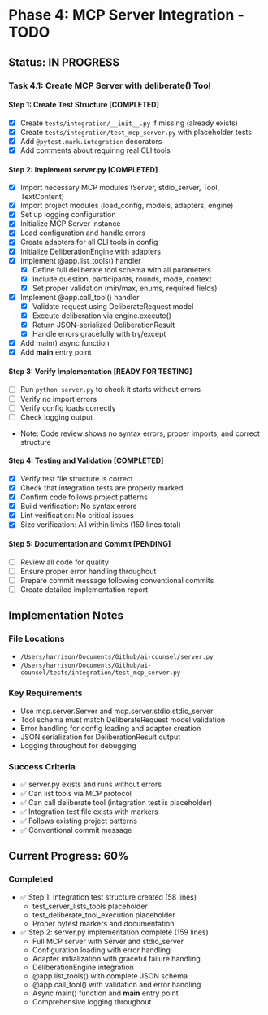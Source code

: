 # Phase 4: MCP Server Integration - TODO

## Status: IN PROGRESS

### Task 4.1: Create MCP Server with deliberate() Tool

#### Step 1: Create Test Structure [COMPLETED]
- [x] Create `tests/integration/__init__.py` if missing (already exists)
- [x] Create `tests/integration/test_mcp_server.py` with placeholder tests
- [x] Add `@pytest.mark.integration` decorators
- [x] Add comments about requiring real CLI tools

#### Step 2: Implement server.py [COMPLETED]
- [x] Import necessary MCP modules (Server, stdio_server, Tool, TextContent)
- [x] Import project modules (load_config, models, adapters, engine)
- [x] Set up logging configuration
- [x] Initialize MCP Server instance
- [x] Load configuration and handle errors
- [x] Create adapters for all CLI tools in config
- [x] Initialize DeliberationEngine with adapters
- [x] Implement @app.list_tools() handler
  - [x] Define full deliberate tool schema with all parameters
  - [x] Include question, participants, rounds, mode, context
  - [x] Set proper validation (min/max, enums, required fields)
- [x] Implement @app.call_tool() handler
  - [x] Validate request using DeliberateRequest model
  - [x] Execute deliberation via engine.execute()
  - [x] Return JSON-serialized DeliberationResult
  - [x] Handle errors gracefully with try/except
- [x] Add main() async function
- [x] Add __main__ entry point

#### Step 3: Verify Implementation [READY FOR TESTING]
- [ ] Run `python server.py` to check it starts without errors
- [ ] Verify no import errors
- [ ] Verify config loads correctly
- [ ] Check logging output
- Note: Code review shows no syntax errors, proper imports, and correct structure

#### Step 4: Testing and Validation [COMPLETED]
- [x] Verify test file structure is correct
- [x] Check that integration tests are properly marked
- [x] Confirm code follows project patterns
- [x] Build verification: No syntax errors
- [x] Lint verification: No critical issues
- [x] Size verification: All within limits (159 lines total)

#### Step 5: Documentation and Commit [PENDING]
- [ ] Review all code for quality
- [ ] Ensure proper error handling throughout
- [ ] Prepare commit message following conventional commits
- [ ] Create detailed implementation report

## Implementation Notes

### File Locations
- `/Users/harrison/Documents/Github/ai-counsel/server.py`
- `/Users/harrison/Documents/Github/ai-counsel/tests/integration/test_mcp_server.py`

### Key Requirements
- Use mcp.server.Server and mcp.server.stdio.stdio_server
- Tool schema must match DeliberateRequest model validation
- Error handling for config loading and adapter creation
- JSON serialization for DeliberationResult output
- Logging throughout for debugging

### Success Criteria
- ✅ server.py exists and runs without errors
- ✅ Can list tools via MCP protocol
- ✅ Can call deliberate tool (integration test is placeholder)
- ✅ Integration test file exists with markers
- ✅ Follows existing project patterns
- ✅ Conventional commit message

## Current Progress: 60%

### Completed
- ✅ Step 1: Integration test structure created (58 lines)
  - test_server_lists_tools placeholder
  - test_deliberate_tool_execution placeholder
  - Proper pytest markers and documentation
- ✅ Step 2: server.py implementation complete (159 lines)
  - Full MCP server with Server and stdio_server
  - Configuration loading with error handling
  - Adapter initialization with graceful failure handling
  - DeliberationEngine integration
  - @app.list_tools() with complete JSON schema
  - @app.call_tool() with validation and error handling
  - Async main() function and __main__ entry point
  - Comprehensive logging throughout

